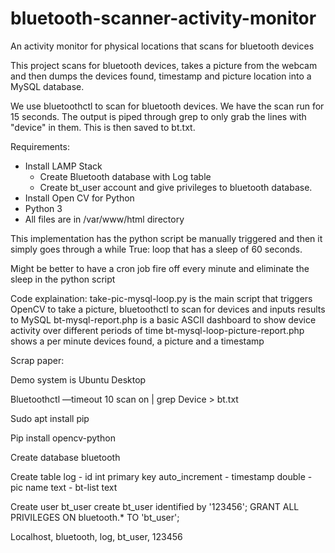 # bluetooth-scanner-activity-monitor
An activity monitor for physical locations that scans for bluetooth devices

This project scans for bluetooth devices, takes a picture from the webcam and then dumps the devices found, timestamp and picture location into a MySQL database.

We use bluetoothctl to scan for bluetooth devices. We have the scan run for 15 seconds.  The output is piped through grep to only grab the lines with "device" in them.  This is then saved to bt.txt.

Requirements:
- Install LAMP Stack
  - Create Bluetooth database with Log table
  - Create bt_user account and give privileges to bluetooth database.
- Install Open CV for Python
- Python 3
- All files are in /var/www/html directory

This implementation has the python script be manually triggered and then it simply goes through a while True: loop that has a sleep of 60 seconds.

Might be better to have a cron job fire off every minute and eliminate the sleep in the python script

Code explaination:
take-pic-mysql-loop.py is the main script that triggers OpenCV to take a picture, bluetoothctl to scan for devices and inputs results to MySQL
bt-mysql-report.php is a basic ASCII dashboard to show device activity over different periods of time
bt-mysql-loop-picture-report.php shows a per minute devices found, a picture and a timestamp

Scrap paper:

Demo system is Ubuntu Desktop

Bluetoothctl —timeout 10 scan on | grep Device > bt.txt

Sudo apt install pip

Pip install opencv-python

Create database bluetooth

Create table log
	- id int primary key auto_increment
	- timestamp double
	- pic name text
	- bt-list text

Create user bt_user
create bt_user identified by '123456';
GRANT ALL PRIVILEGES ON bluetooth.* TO 'bt_user';

Localhost, bluetooth, log, bt_user, 123456

